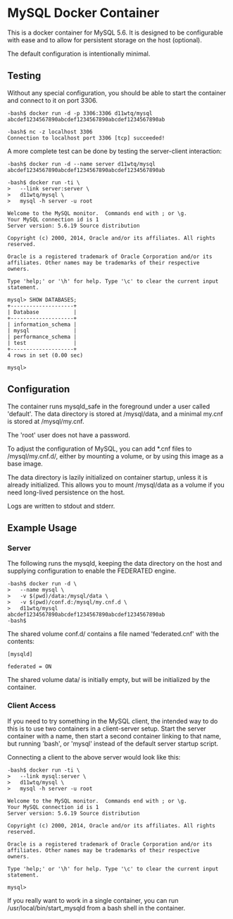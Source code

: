 # MySQL Docker Container

This is a docker container for MySQL 5.6. It is designed to be configurable
with ease and to allow for persistent storage on the host (optional).

The default configuration is intentionally minimal.

## Testing

Without any special configuration, you should be able to start the container
and connect to it on port 3306.

```
-bash$ docker run -d -p 3306:3306 d11wtq/mysql
abcdef1234567890abcdef1234567890abcdef1234567890ab

-bash$ nc -z localhost 3306
Connection to localhost port 3306 [tcp] succeeded!
```

A more complete test can be done by testing the server-client interaction:

```
-bash$ docker run -d --name server d11wtq/mysql
abcdef1234567890abcdef1234567890abcdef1234567890ab

-bash$ docker run -ti \
>   --link server:server \
>   d11wtq/mysql \
>   mysql -h server -u root

Welcome to the MySQL monitor.  Commands end with ; or \g.
Your MySQL connection id is 1
Server version: 5.6.19 Source distribution

Copyright (c) 2000, 2014, Oracle and/or its affiliates. All rights reserved.

Oracle is a registered trademark of Oracle Corporation and/or its
affiliates. Other names may be trademarks of their respective
owners.

Type 'help;' or '\h' for help. Type '\c' to clear the current input statement.

mysql> SHOW DATABASES;
+--------------------+
| Database           |
+--------------------+
| information_schema |
| mysql              |
| performance_schema |
| test               |
+--------------------+
4 rows in set (0.00 sec)

mysql>
```

## Configuration

The container runs mysqld_safe in the foreground under a user called 'default'.
The data directory is stored at /mysql/data, and a minimal my.cnf is stored at
/mysql/my.cnf.

The 'root' user does not have a password.

To adjust the configuration of MySQL, you can add \*.cnf files to
/mysql/my.cnf.d/, either by mounting a volume, or by using this image as a base
image.

The data directory is lazily initialized on container startup, unless it is
already initialized. This allows you to mount /mysql/data as a volume if you
need long-lived persistence on the host.

Logs are written to stdout and stderr.

## Example Usage

### Server

The following runs the mysqld, keeping the data directory on the host and
supplying configuration to enable the FEDERATED engine.

```
-bash$ docker run -d \
>   --name mysql \
>   -v $(pwd)/data:/mysql/data \
>   -v $(pwd)/conf.d:/mysql/my.cnf.d \
>   d11wtq/mysql
abcdef1234567890abcdef1234567890abcdef1234567890ab
-bash$
```

The shared volume conf.d/ contains a file named 'federated.cnf' with the
contents:

``` config
[mysqld]

federated = ON
```

The shared volume data/ is initially empty, but will be initialized by the
container.

### Client Access

If you need to try something in the MySQL client, the intended way to do this
is to use two containers in a client-server setup. Start the server container
with a name, then start a second container linking to that name, but running
'bash', or 'mysql' instead of the default server startup script.

Connecting a client to the above server would look like this:

```
-bash$ docker run -ti \
>   --link mysql:server \
>   d11wtq/mysql \
>   mysql -h server -u root

Welcome to the MySQL monitor.  Commands end with ; or \g.
Your MySQL connection id is 1
Server version: 5.6.19 Source distribution

Copyright (c) 2000, 2014, Oracle and/or its affiliates. All rights reserved.

Oracle is a registered trademark of Oracle Corporation and/or its
affiliates. Other names may be trademarks of their respective
owners.

Type 'help;' or '\h' for help. Type '\c' to clear the current input statement.

mysql>
```

If you really want to work in a single container, you can run
/usr/local/bin/start_mysqld from a bash shell in the container.
